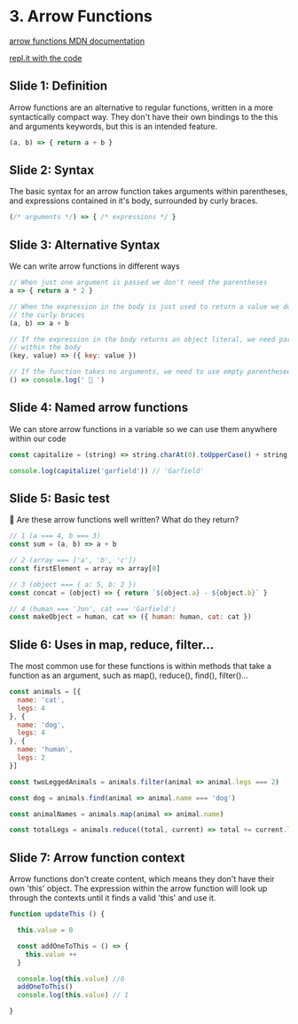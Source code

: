 # 3. Arrow Functions

[arrow functions MDN documentation](https://developer.mozilla.org/en-US/docs/Web/JavaScript/Reference/Functions/Arrow_functions)

[repl.it with the code](https://repl.it/@pedro_rodalia/3-Arrow-Functions)


## Slide 1: Definition

Arrow functions are an alternative to regular functions, written in a more syntactically compact way. They don't have their own bindings to the this and arguments keywords, but this is an intended feature.

 ```js
(a, b) => { return a + b }
```


## Slide 2: Syntax

The basic syntax for an arrow function takes arguments within parentheses, and expressions contained in it's body, surrounded by curly braces.

```js
(/* arguments */) => { /* expressions */ }
```


## Slide 3: Alternative Syntax

We can write arrow functions in different ways

```js
// When just one argument is passed we don't need the parentheses
a => { return a * 2 }

// When the expression in the body is just used to return a value we don't need
// the curly braces
(a, b) => a + b

// If the expression in the body returns an object literal, we need parentheses
// within the body
(key, value) => ({ key: value })

// If the function takes no arguments, we need to use empty parenthesees
() => console.log(' 🍕 ')
```

## Slide 4: Named arrow functions

We can store arrow functions in a variable so we can use them anywhere within our code

```js
const capitalize = (string) => string.charAt(0).toUpperCase() + string.slice(1)

console.log(capitalize('garfield')) // 'Garfield'
```

## Slide 5: Basic test

🤔 Are these arrow functions well written? What do they return?

```js
// 1 (a === 4, b === 3)
const sum = (a, b) => a + b

// 2 (array === ['a', 'b', 'c'])
const firstElement = array => array[0]

// 3 (object === { a: 5, b: 2 })
const concat = (object) => { return `${object.a} - ${object.b}` }

// 4 (human === 'Jon', cat === 'Garfield')
const makeObject = human, cat => ({ human: human, cat: cat })
```

## Slide 6: Uses in map, reduce, filter...

The most common use for these functions is within methods that take a function as an argument, such as map(), reduce(), find(), filter()...

```js
const animals = [{
  name: 'cat',
  legs: 4
}, {
  name: 'dog',
  legs: 4
}, {
  name: 'human',
  legs: 2
}]

const twoLeggedAnimals = animals.filter(animal => animal.legs === 2)

const dog = animals.find(animal => animal.name === 'dog')

const animalNames = animals.map(animal => animal.name)

const totalLegs = animals.reduce((total, current) => total += current.legs, 0)
```


## Slide 7: Arrow function context

Arrow functions don't create content, which means they don't have their own 'this' object. The expression within the arrow function will look up through the contexts until it finds a valid 'this' and use it.

```js
function updateThis () {

  this.value = 0

  const addOneToThis = () => {
    this.value ++
  }

  console.log(this.value) //0
  addOneToThis()
  console.log(this.value) // 1

}
```
